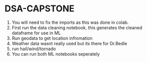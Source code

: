 # DSA-CAPSTONE
1. You will need to fix the imports as this was done in colab. 
2. First run the data cleaning notebook, this generates the cleaned dataframe for use in ML
3. Run geodata to get location infromation 
4. Weather data wasnt really used but its there for Dr.Bedle 
5. run hail/wind/tornado
6. You can run both ML notebooks seperately 
